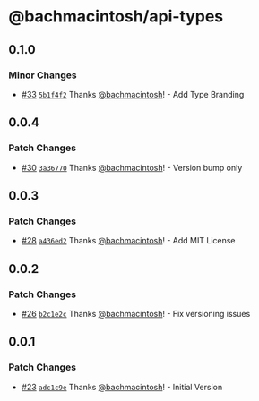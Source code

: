 # @bachmacintosh/api-types

## 0.1.0

### Minor Changes

- [#33](https://github.com/bachmacintosh/api/pull/33) [`5b1f4f2`](https://github.com/bachmacintosh/api/commit/5b1f4f21a37704df712953fb05e263c841810b82) Thanks [@bachmacintosh](https://github.com/bachmacintosh)! - Add Type Branding

## 0.0.4

### Patch Changes

- [#30](https://github.com/bachmacintosh/api/pull/30) [`3a36770`](https://github.com/bachmacintosh/api/commit/3a36770a890805c4b3fedb96c17b3d06e7c68bfa) Thanks [@bachmacintosh](https://github.com/bachmacintosh)! - Version bump only

## 0.0.3

### Patch Changes

- [#28](https://github.com/bachmacintosh/api/pull/28) [`a436ed2`](https://github.com/bachmacintosh/api/commit/a436ed2ec3b2485d7019e7766db5dbf91971285a) Thanks [@bachmacintosh](https://github.com/bachmacintosh)! - Add MIT License

## 0.0.2

### Patch Changes

- [#26](https://github.com/bachmacintosh/api/pull/26) [`b2c1e2c`](https://github.com/bachmacintosh/api/commit/b2c1e2ca24b36f2c8eb7a8df14b3b34a75290465) Thanks [@bachmacintosh](https://github.com/bachmacintosh)! - Fix versioning issues

## 0.0.1

### Patch Changes

- [#23](https://github.com/bachmacintosh/api/pull/23) [`adc1c9e`](https://github.com/bachmacintosh/api/commit/adc1c9e97ee1d7ffd84274ae24a2275e4e860913) Thanks [@bachmacintosh](https://github.com/bachmacintosh)! - Initial Version
